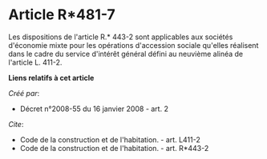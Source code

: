 # Article R*481-7

Les dispositions de l'article R.* 443-2 sont applicables aux sociétés d'économie mixte pour les opérations d'accession
sociale qu'elles réalisent dans le cadre du service d'intérêt général défini au neuvième alinéa de l'article L. 411-2.

**Liens relatifs à cet article**

_Créé par_:

  - Décret n°2008-55 du 16 janvier 2008 - art. 2

_Cite_:

  - Code de la construction et de l'habitation. - art. L411-2
  - Code de la construction et de l'habitation. - art. R*443-2
